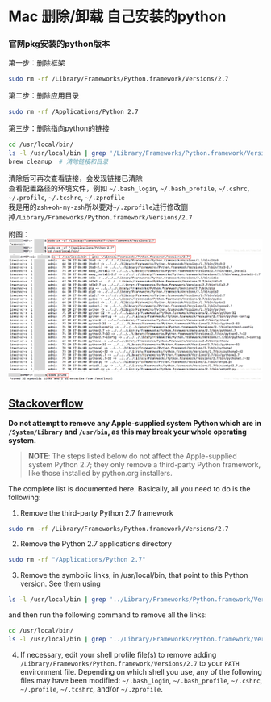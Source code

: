 # Mac 删除/卸载 自己安装的python   
### 官网pkg安装的python版本   
第一步：删除框架    
```bash
sudo rm -rf /Library/Frameworks/Python.framework/Versions/2.7
```   
第二步：删除应用目录   
```bash
sudo rm -rf /Applications/Python 2.7
```   
第三步：删除指向python的链接   
```bash
cd /usr/local/bin/
ls -l /usr/local/bin | grep '/Library/Frameworks/Python.framework/Versions/2.7'   # 查看链接
brew cleanup  # 清除链接和目录
```   
清除后可再次查看链接，会发现链接已清除    
查看配置路径的环境文件，例如 `~/.bash_login`, `~/.bash_profile`, `~/.cshrc`, `~/.profile`, `~/.tcshrc`,  `~/.zprofile`    
我是用的`zsh`+`oh-my-zsh`所以要对`~/.zprofile`进行修改删掉`/Library/Frameworks/Python.framework/Versions/2.7`   
    
附图：   
![png](../img/2_1.png)   
![png](../img/2_2.png)   
![png](../img/2_3.png)    
## [Stackoverflow](https://stackoverflow.com/questions/3819449/how-to-uninstall-python-2-7-on-a-mac-os-x-10-6-4/3819829#3819829)   
**Do not attempt to remove any Apple-supplied system Python which are in `/System/Library` and `/usr/bin`, as this may break your whole operating system.**   

> **NOTE**: The steps listed below do not affect the Apple-supplied system Python 2.7; they only remove a third-party Python framework, like those installed by python.org installers.   

The complete list is documented here. Basically, all you need to do is the following:   
1. Remove the third-party Python 2.7 framework   
```bash
sudo rm -rf /Library/Frameworks/Python.framework/Versions/2.7
```
2. Remove the Python 2.7 applications directory   
```bash
sudo rm -rf "/Applications/Python 2.7"
```
3. Remove the symbolic links, in /usr/local/bin, that point to this Python version. See them using  
```bash
ls -l /usr/local/bin | grep '../Library/Frameworks/Python.framework/Versions/2.7' 
```
and then run the following command to remove all the links:   
```bash
cd /usr/local/bin/
ls -l /usr/local/bin | grep '../Library/Frameworks/Python.framework/Versions/2.7' | awk '{print $9}' | tr -d @ | xargs rm
```   
4. If necessary, edit your shell profile file(s) to remove adding `/Library/Frameworks/Python.framework/Versions/2.7` to your `PATH` environment file. Depending on which shell you use, any of the following files may have been modified: `~/.bash_login`, `~/.bash_profile`, `~/.cshrc`, `~/.profile`, `~/.tcshrc`, and/or `~/.zprofile`.
